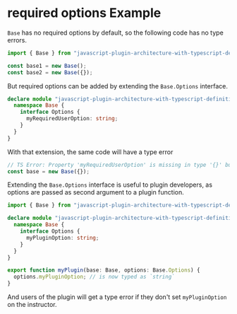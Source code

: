 # required options Example

`Base` has no required options by default, so the following code has no type errors.

```js
import { Base } from "javascript-plugin-architecture-with-typescript-definitions";

const base1 = new Base();
const base2 = new Base({});
```

But required options can be added by extending the `Base.Options` interface.

```ts
declare module "javascript-plugin-architecture-with-typescript-definitions" {
  namespace Base {
    interface Options {
      myRequiredUserOption: string;
    }
  }
}
```

With that extension, the same code will have a type error

```ts
// TS Error: Property 'myRequiredUserOption' is missing in type '{}' but required in type 'Options'
const base = new Base({});
```

Extending the `Base.Options` interface is useful to plugin developers, as options are passed as second argument to a plugin function.

```ts
import { Base } from "javascript-plugin-architecture-with-typescript-definitions";

declare module "javascript-plugin-architecture-with-typescript-definitions" {
  namespace Base {
    interface Options {
      myPluginOption: string;
    }
  }
}

export function myPlugin(base: Base, options: Base.Options) {
  options.myPluginOption; // is now typed as `string`
}
```

And users of the plugin will get a type error if they don't set `myPluginOption` on the instructor.

